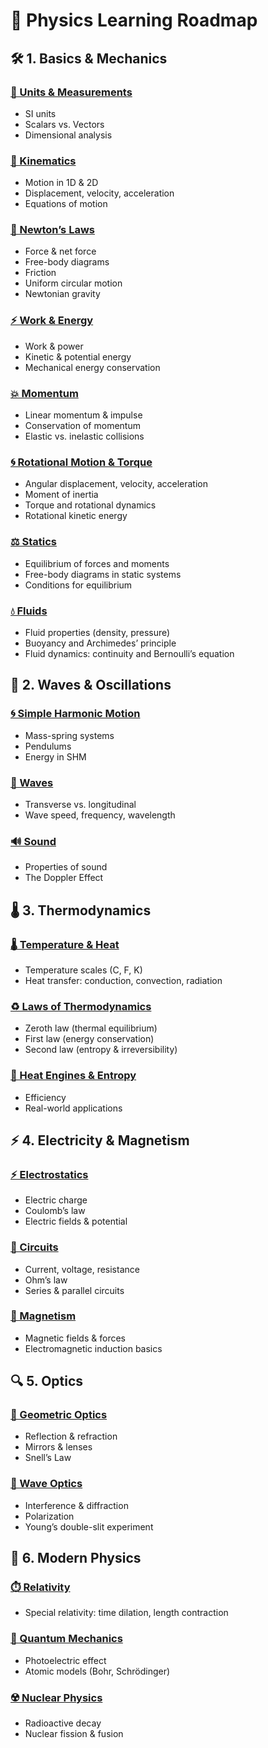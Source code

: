 # 🧠 Physics Learning Roadmap

## 🛠️ 1. Basics & Mechanics
### [📏 Units & Measurements](https://itachi-555.github.io/physics-course/Basics%20%26%20Mechanics/Units%20%26%20Measurements.html)
- SI units  
- Scalars vs. Vectors  
- Dimensional analysis  

### [🏃 Kinematics](https://itachi-555.github.io/physics-course/Basics%20%26%20Mechanics/Kinematics.html)
- Motion in 1D & 2D  
- Displacement, velocity, acceleration  
- Equations of motion  

### [🧲 Newton’s Laws](https://itachi-555.github.io/physics-course/Basics%20%26%20Mechanics/Newton%E2%80%99s%20Laws.html)
- Force & net force  
- Free-body diagrams  
- Friction  
- Uniform circular motion  
- Newtonian gravity  

### [⚡ Work & Energy](https://itachi-555.github.io/physics-course/Basics%20%26%20Mechanics/Work%20%26%20Energy.html)
- Work & power  
- Kinetic & potential energy  
- Mechanical energy conservation  

### [💥 Momentum](https://itachi-555.github.io/physics-course/Basics%20%26%20Mechanics/Momentum.html)
- Linear momentum & impulse  
- Conservation of momentum  
- Elastic vs. inelastic collisions  

### [🌀 Rotational Motion & Torque](https://itachi-555.github.io/physics-course/Basics%20%26%20Mechanics/Rotational%20Motion%20%26%20Torque.html)
- Angular displacement, velocity, acceleration  
- Moment of inertia  
- Torque and rotational dynamics  
- Rotational kinetic energy  

### [⚖️ Statics](https://itachi-555.github.io/physics-course/Basics%20%26%20Mechanics/Statics.html)
- Equilibrium of forces and moments  
- Free-body diagrams in static systems  
- Conditions for equilibrium  

### [💧 Fluids](https://itachi-555.github.io/physics-course/Basics%20%26%20Mechanics/Fluids.html)
- Fluid properties (density, pressure)  
- Buoyancy and Archimedes’ principle  
- Fluid dynamics: continuity and Bernoulli’s equation  

## 🌊 2. Waves & Oscillations
### [🌀 Simple Harmonic Motion](Waves%20%26%20Oscillations/Simple%20Harmonic%20Motion.html)
- Mass-spring systems  
- Pendulums  
- Energy in SHM  

### [🌊 Waves](Waves%20%26%20Oscillations/Waves.html)
- Transverse vs. longitudinal  
- Wave speed, frequency, wavelength  

### [🔊 Sound](Waves%20%26%20Oscillations/Sound.html)
- Properties of sound  
- The Doppler Effect  


## 🌡️ 3. Thermodynamics
### [🌡️ Temperature & Heat](Thermodynamics/Temperature%20%26%20Heat.html)
- Temperature scales (C, F, K)  
- Heat transfer: conduction, convection, radiation  

### [♻️ Laws of Thermodynamics](Thermodynamics/Laws%20of%20Thermodynamics.html)
- Zeroth law (thermal equilibrium)  
- First law (energy conservation)  
- Second law (entropy & irreversibility)  

### [🔁 Heat Engines & Entropy](Thermodynamics/Heat%20Engines%20%26%20Entropy.html)
- Efficiency  
- Real-world applications  


## ⚡ 4. Electricity & Magnetism
### [⚡ Electrostatics](Electricity%20%26%20Magnetism/Electrostatics.html)
- Electric charge  
- Coulomb’s law  
- Electric fields & potential  

### [🔋 Circuits](Electricity%20%26%20Magnetism/Circuits.html)
- Current, voltage, resistance  
- Ohm’s law  
- Series & parallel circuits  

### [🧲 Magnetism](Electricity%20%26%20Magnetism/Magnetism.html)
- Magnetic fields & forces  
- Electromagnetic induction basics  


## 🔍 5. Optics
### [🔦 Geometric Optics](Optics/Geometric%20Optics.html)
- Reflection & refraction  
- Mirrors & lenses  
- Snell’s Law  

### [🌈 Wave Optics](Optics/Wave%20Optics.html)
- Interference & diffraction  
- Polarization  
- Young’s double-slit experiment  


## 🧬 6. Modern Physics
### [⏱️ Relativity](Modern%20Physics/Relativity.html)
- Special relativity: time dilation, length contraction  

### [🔬 Quantum Mechanics](Modern%20Physics/Quantum%20Mechanics.html)
- Photoelectric effect  
- Atomic models (Bohr, Schrödinger)  

### [☢️ Nuclear Physics](Modern%20Physics/Nuclear%20Physics.html)
- Radioactive decay  
- Nuclear fission & fusion  
